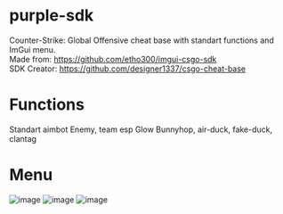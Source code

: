 # purple-sdk
Counter-Strike: Global Offensive cheat base with standart functions and ImGui menu.<br>
Made from: https://github.com/etho300/imgui-csgo-sdk<br>
SDK Creator: https://github.com/designer1337/csgo-cheat-base

# Functions
Standart aimbot
Enemy, team esp
Glow
Bunnyhop, air-duck, fake-duck, clantag

# Menu
![image](https://user-images.githubusercontent.com/69466627/116384245-57c6d380-a820-11eb-99cb-12f58155c8ff.png)
![image](https://user-images.githubusercontent.com/69466627/116384268-5d241e00-a820-11eb-9878-8014111508a7.png)
![image](https://user-images.githubusercontent.com/69466627/116384278-601f0e80-a820-11eb-9b39-301f341ca96b.png)
